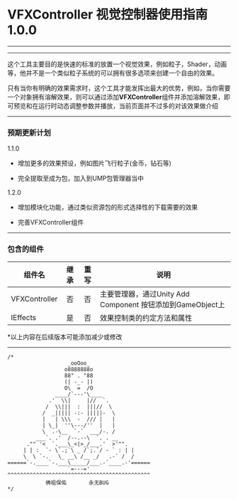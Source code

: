 # VFXController 视觉控制器使用指南 1.0.0

---

---

这个工具主要目的是快速的标准的放置一个视觉效果，例如粒子，Shader，动画等，他并不是一个类似粒子系统的可以拥有很多选项来创建一个自由的效果。

只有当你有明确的效果需求时，这个工具才能发挥出最大的优势，例如，当你需要一个对象拥有溶解效果，则可以通过添加**VFXController**组件并添加溶解效果，即可预览和在运行时动态调整参数并播放，当前页面并不过多的对该效果做介绍

---

### 预期更新计划

1.1.0

- 增加更多的效果预设，例如图片飞行粒子(金币，钻石等)

- 完全提取至成为包，加入到UMP包管理器当中

1.2.0

- 增加模块化功能，通过类似资源包的形式选择性的下载需要的效果

- 完善VFXController组件

---

### 包含的组件

| 组件名           | 继承  | 重写  | 说明                                           |
| ------------- |:---:|:---:| -------------------------------------------- |
| VFXController | 否   | 否   | 主要管理器，通过Unity Add Component 按钮添加到GameObject上 |
| IEffects      | 是   | 否   | 效果控制类的约定方法和属性                                |

*以上内容在后续版本可能添加减少或修改

---

```
/*
                   _ooOoo_
                  o8888888o
                  88" . "88
                  (| -_- |)
                  O\  =  /O
               ____/`---'\____
             .'  \\|     |//  `.
            /  \\|||  :  |||//  \
           /  _||||| -:- |||||-  \
           |   | \\\  -  /// |   |
           | \_|  ''\---/''  |   |
           \  .-\__  `-`  ___/-. /
         ___`. .'  /--.--\  `. . __
      ."" '<  `.___\_<|>_/___.'  >'"".
     | | :  `- \`.;`\ _ /`;.`/ - ` : | |
     \  \ `-.   \_ __\ /__ _/   .-` /  /
======`-.____`-.___\_____/___.-`____.-'======
                   `=---='
^^^^^^^^^^^^^^^^^^^^^^^^^^^^^^^^^^^^^^^^^^^^^
            佛祖保佑       永无BUG
*/
```
